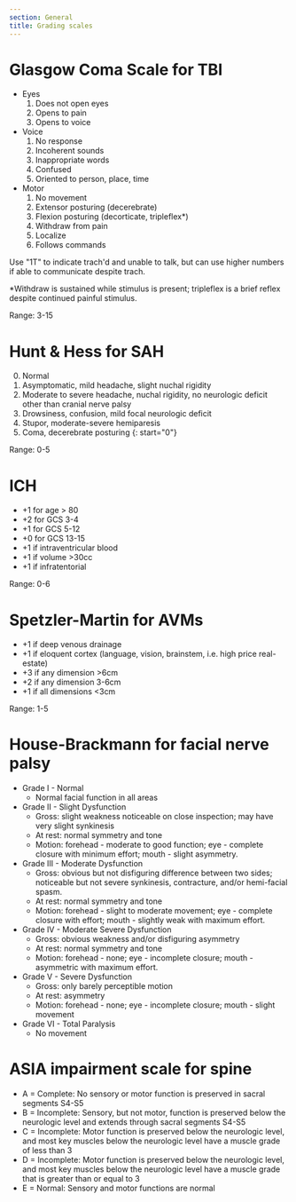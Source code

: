 ```yaml
---
section: General
title: Grading scales
---
```


# Glasgow Coma Scale for TBI

- Eyes
  1. Does not open eyes
  2. Opens to pain
  3. Opens to voice
- Voice
  1. No response
  2. Incoherent sounds
  3. Inappropriate words
  4. Confused
  5. Oriented to person, place, time
- Motor
  1. No movement
  2. Extensor posturing (decerebrate)
  3. Flexion posturing (decorticate, tripleflex*)
  4. Withdraw from pain
  5. Localize
  6. Follows commands

Use "1T" to indicate trach'd and unable to talk, but can use higher numbers if
able to communicate despite trach.

*Withdraw is sustained while stimulus is present; tripleflex is a brief reflex
despite continued painful stimulus.

Range: 3-15

# Hunt & Hess for SAH

0. Normal
1. Asymptomatic, mild headache, slight nuchal rigidity
2. Moderate to severe headache, nuchal rigidity, no neurologic deficit other than cranial nerve palsy
3. Drowsiness, confusion, mild focal neurologic deficit
4. Stupor, moderate-severe hemiparesis
5. Coma, decerebrate posturing
{: start="0"}

Range: 0-5

# ICH

- +1 for age > 80
- +2 for GCS 3-4
- +1 for GCS 5-12
- +0 for GCS 13-15
- +1 if intraventricular blood
- +1 if volume >30cc
- +1 if infratentorial

Range: 0-6


# Spetzler-Martin for AVMs

- +1 if deep venous drainage
- +1 if eloquent cortex (language, vision, brainstem, i.e. high price real-estate)
- +3 if any dimension >6cm
- +2 if any dimension 3-6cm
- +1 if all dimensions <3cm

Range: 1-5

# House-Brackmann for facial nerve palsy

- Grade I - Normal
  - Normal facial function in all areas
- Grade II - Slight Dysfunction
  - Gross: slight weakness noticeable on close inspection; may have very slight synkinesis
  - At rest: normal symmetry and tone
  - Motion: forehead - moderate to good function; eye - complete closure with minimum effort; mouth - slight asymmetry.
- Grade III - Moderate Dysfunction
  - Gross: obvious but not disfiguring difference between two sides; noticeable but not severe synkinesis, contracture, and/or hemi-facial spasm.
  - At rest: normal symmetry and tone
  - Motion: forehead - slight to moderate movement; eye - complete closure with effort; mouth - slightly weak with maximum effort.
- Grade IV - Moderate Severe Dysfunction
  - Gross: obvious weakness and/or disfiguring asymmetry
  - At rest: normal symmetry and tone
  - Motion: forehead - none; eye - incomplete closure; mouth - asymmetric with maximum effort.
- Grade V - Severe Dysfunction
  - Gross: only barely perceptible motion
  - At rest: asymmetry
  - Motion: forehead - none; eye - incomplete closure; mouth - slight movement
- Grade VI - Total Paralysis
  - No movement


# ASIA impairment scale for spine

- A = Complete: No sensory or motor function is preserved in sacral segments S4-S5
- B = Incomplete: Sensory, but not motor, function is preserved below the neurologic level and extends through sacral segments S4-S5
- C = Incomplete: Motor function is preserved below the neurologic level, and most key muscles below the neurologic level have a muscle grade of less than 3
- D = Incomplete: Motor function is preserved below the neurologic level, and most key muscles below the neurologic level have a muscle grade that is greater than or equal to 3
- E = Normal: Sensory and motor functions are normal
